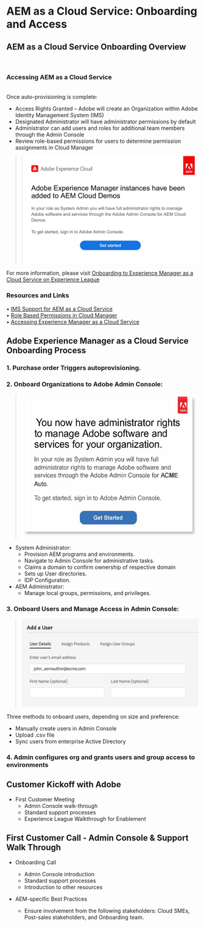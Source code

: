 # AEM as a Cloud Service: Onboarding and Access  

## AEM as a Cloud Service Onboarding Overview
<br>  

### Accessing AEM as a Cloud Service  
<br>
Once auto-provisioning is complete:

* Access Rights Granted – Adobe will create an Organization within Adobe Identity Management System (IMS)
* Designated Administrator will have administrator permissions by default
* Administrator can add users and roles for additional team members through the Admin Console
* Review role-based permissions for users to determine permission assignments in Cloud Manager  

> ![processoverview.jpg](./assets/processOverview.jpg)
 
For more information, please visit [Onboarding to Experience Manager as a Cloud Service on Experience League](https://experienceleague.adobe.com/docs/experience-manager-cloud-service/onboarding/home.html?lang=en)
<br>  
### Resources and Links <br> 
• [IMS Support for AEM as a Cloud Service](https://experienceleague.adobe.com/docs/experience-manager-cloud-service/security/ims-support.html?lang=en)   
• [Role Based Permissions in Cloud Manager](https://experienceleague.adobe.com/docs/experience-manager-cloud-service/onboarding/what-is-required/role-based-permissions.html?lang=en#what-is-required)  
• [Accessing Experience Manager as a Cloud Service](https://experienceleague.adobe.com/docs/experience-manager-cloud-service/onboarding/getting-access/navigation.html?lang=en#getting-access)  


## Adobe Experience Manager as a Cloud Service Onboarding Process

### 1. Purchase order Triggers autoprovisioning. <br>
### 2. Onboard Organizations to Adobe Admin Console:   
 >   ![processoverview2.jpg](./assets/processOverview2.jpg) 
* System Administrator:  
    * Provision AEM programs and environments.
    * Navigate to Admin Console for administrative tasks.  
    * Claims a domain to confirm ownership of respective domain  
    * Sets up User directories.  
    * IDP Configuration.
* AEM Administrator:  
    * Manage local groups, permissions, and privileges.
### 3. Onboard Users and Manage Access in Admin Console:  
>   ![processoverview3.jpg](./assets/processOverview3.jpg) 

Three methods to onboard users, depending on size and preference:
* Manually create users in Admin Console
* Upload .csv file
* Sync users from enterprise Active
Directory

### 4. Admin configures org and grants users and group access to environments
 
## Customer Kickoff with Adobe 

* First Customer Meeting
    * Admin Console walk-through
    * Standard support processes
    * Experience League Walkthrough for Enablement

## First Customer Call - Admin Console & Support Walk Through 

* Onboarding Call
    * Admin Console introduction
    * Standard support processes
    * Introduction to other resources

* AEM-specific Best Practices
    * Ensure involvement from the following stakeholders: Cloud SMEs, Post-sales stakeholders, and Onboarding team.

